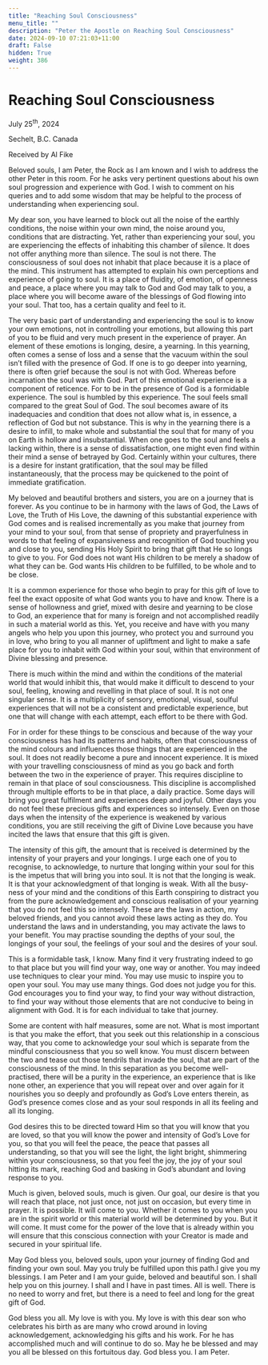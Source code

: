 ```yaml
---
title: "Reaching Soul Consciousness"
menu_title: ""
description: "Peter the Apostle on Reaching Soul Consciousness"
date: 2024-09-10 07:21:03+11:00
draft: False
hidden: True
weight: 386
---
```

# Reaching Soul Consciousness

July 25<sup>th</sup>, 2024

Sechelt, B.C. Canada

Received by Al Fike 

Beloved souls, I am Peter, the Rock as I am known and I wish to address the other Peter in this room. For he asks very pertinent questions about his own soul progression and experience with God. I wish to comment on his queries and to add some wisdom that may be helpful to the process of understanding when experiencing soul.

My dear son, you have learned to block out all the noise of the earthly conditions, the noise within your own mind, the noise around you, conditions that are distracting. Yet, rather than experiencing your soul, you are experiencing the effects of inhabiting this chamber of silence. It does not offer anything more than silence. The soul is not there. The consciousness of soul does not inhabit that place because it is a place of the mind. This instrument has attempted to explain his own perceptions and experience of going to soul. It is a place of fluidity, of emotion, of openness and peace, a place where you may talk to God and God may talk to you, a place where you will become aware of the blessings of God flowing into your soul. That too, has a certain quality and feel to it.

The very basic part of understanding and experiencing the soul is to know your own emotions, not in controlling your emotions, but allowing this part of you to be fluid and very much present in the experience of prayer. An element of these emotions is longing, desire, a yearning. In this yearning, often comes a sense of loss and a sense that the vacuum within the soul isn’t filled with the presence of God. If one is to go deeper into  yearning, there is often grief because the soul is not with God. Whereas before incarnation the soul was with God. Part of this emotional experience is a component of reticence. For to be in the presence of God is a formidable experience. The soul is humbled by this experience. The soul feels small compared to the great Soul of God. The soul becomes aware of its inadequacies and condition that does not allow what is, in essence, a reflection of God but not substance. This is why in the yearning there is a desire to infill, to make whole and substantial the soul that for many of you on Earth is hollow and insubstantial. When one goes to the soul and feels a lacking within, there is a sense of dissatisfaction, one might even find within their mind a sense of betrayed by God. Certainly within your cultures, there is a desire for instant gratification, that the soul may be filled instantaneously, that the process may be quickened to the point of immediate gratification. 

My beloved and beautiful brothers and sisters, you are on a journey that is forever. As you continue to be in harmony with the laws of God, the Laws of Love, the Truth of His Love, the dawning of this substantial experience with God comes and is realised incrementally as you make that journey from your mind to your soul, from that sense of propriety and prayerfulness in words to that feeling of expansiveness and recognition of God touching you and close to you, sending His Holy Spirit to bring that gift that He so longs to give to you. For God does not want His children to be merely a shadow of what they can be. God wants His children to be fulfilled, to be whole and to be close. 

It is a common experience for those who begin to pray for this gift of love to feel the exact opposite of what God wants you to have and know. There is a sense of hollowness and grief, mixed with desire and yearning to be close to God, an experience that for many is foreign and not accomplished readily in such a material world as this. Yet, you receive and have with you many angels who help you upon this journey, who protect you and surround you in love, who bring to you all manner of upliftment and light to make a safe place for you to inhabit with God within your soul, within that environment of Divine blessing and presence.

There is much within the mind and within the conditions of the material world that would inhibit this, that would make it difficult to descend to your soul, feeling, knowing and revelling in that place of soul. It is not one singular sense. It is a multiplicity of sensory, emotional, visual, soulful experiences that will not be a consistent and predictable experience, but one that will change with each attempt, each effort to be there with God. 

For in order for these things to be conscious and because of the way your consciousness has had its patterns and habits, often that consciousness of the mind colours and influences those things that are experienced in the soul. It does not readily become a pure and innocent experience. It is mixed with your travelling consciousness of mind as you go back and forth between the two in the experience of prayer. This requires discipline to remain in that place of soul consciousness. This discipline is accomplished through multiple efforts to be in that place, a daily practice. Some days will bring you great fulfilment and experiences deep and joyful.  Other days you do not feel these precious gifts and experiences so intensely. Even on those days when the intensity of the experience is weakened by various conditions, you are still receiving the gift of Divine Love because you have incited the laws that ensure that this gift is given. 

The intensity of this gift, the amount that is received is determined by the intensity of your prayers and your longings. I urge each one of you to recognise, to acknowledge, to nurture that longing within your soul for this is the impetus that will bring you into soul. It is not that the longing is weak. It is that your acknowledgment of that longing is weak. With all the busy-ness of your mind and the conditions of this Earth conspiring to distract you from the pure acknowledgement and conscious realisation of your yearning that you do not feel this so intensely. These are the laws in action, my beloved friends, and you cannot avoid these laws acting as they do. You understand the laws and in understanding, you may activate the laws to your benefit. You may practise sounding the depths of your soul, the longings of your soul, the feelings of your soul and the desires of your soul. 

This is a formidable task, I know. Many find it very frustrating indeed to go to that place but you will find your way, one way or another. You may indeed use techniques to clear your mind. You may use music to inspire you to open your soul. You may use many things. God does not judge you for this. God encourages you to find your way, to find your way without distraction, to find your way without those elements that are not conducive to being in alignment with God. It is for each individual to take that journey. 

Some are content with half measures, some are not. What is most important is that you make the effort, that you seek out this relationship in a conscious way, that you come to acknowledge your soul which is separate from the mindful consciousness that you so well know. You must discern between the two and tease out those tendrils that invade the soul, that are part of the consciousness of the mind. In this separation as you become well-practised, there will be a purity in the experience, an experience that is like none other, an experience that you will repeat over and over again for it nourishes you so deeply and profoundly as God’s Love enters therein, as God’s presence comes close and as your soul responds in all its feeling and all its longing. 

God desires this to be directed toward Him so that you will know that you are loved, so that you will know the power and intensity of God’s Love for you, so that you will feel the peace, the peace that passes all understanding, so that you will see the light, the light bright, shimmering within your consciousness, so that you feel the joy, the joy of your soul hitting its mark, reaching God and basking in God’s abundant and loving response to you. 

Much is given, beloved souls, much is given. Our goal, our desire is that you will reach that place, not just once, not just on occasion, but every time in prayer. It is possible. It will come to you. Whether it comes to you when you are in the spirit world or this material world will be determined by you. But it will come. It must come for the power of the love that is already within you will ensure that this conscious connection with your Creator is made and secured in your spiritual life.

May God bless you, beloved souls, upon your journey of finding God and finding your own soul. May you truly be fulfilled upon this path.I give you my blessings. I am Peter and I am your guide, beloved and beautiful son. I shall help you on this journey. I shall and I have in past times. All is well. There is no need to worry and fret, but there is a need to feel and long for the great gift of God. 

God bless you all. My love is with you. My love is with this dear son who celebrates his birth as are many who crowd around in loving acknowledgement, acknowledging his gifts and his work. For he has accomplished much and will continue to do so. May he be blessed and may you all be blessed on this fortuitous day. God bless you. I am Peter.